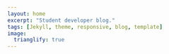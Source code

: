 ```yaml
---
layout: home
excerpt: "Student developer blog."
tags: [Jekyll, theme, responsive, blog, template]
image:
  trianglify: true
---
```

